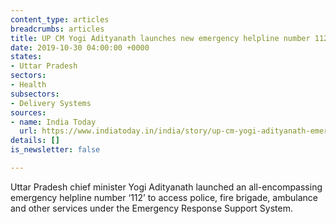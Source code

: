 ```yaml
---
content_type: articles
breadcrumbs: articles
title: UP CM Yogi Adityanath launches new emergency helpline number 112
date: 2019-10-30 04:00:00 +0000
states:
- Uttar Pradesh
sectors:
- Health
subsectors:
- Delivery Systems
sources:
- name: India Today
  url: https://www.indiatoday.in/india/story/up-cm-yogi-adityanath-emergency-helpline-112-1613142-2019-10-26
details: []
is_newsletter: false

---
```

Uttar Pradesh chief minister Yogi Adityanath launched an all-encompassing emergency helpline number ‘112’ to access police, fire brigade, ambulance and other services under the Emergency Response Support System.
